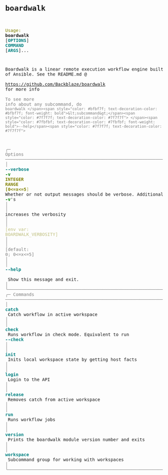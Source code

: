 # `boardwalk`

<div class="full-width" id="cmd-help-text">
<pre>

                                                                                                              
 <span style="color: #808000; text-decoration-color: #808000">Usage:</span> <span style="font-weight: bold">boardwalk</span> [<span style="color: #008080; text-decoration-color: #008080; font-weight: bold">OPTIONS</span>] <span style="color: #008080; text-decoration-color: #008080; font-weight: bold">COMMAND</span> [<span style="color: #008080; text-decoration-color: #008080; font-weight: bold">ARGS</span>]...                                                                 
                                                                                                              
 Boardwalk is a linear remote execution workflow engine built on top of Ansible. See the README.md @          
 https://github.com/Backblaze/boardwalk for more info                                                         
 <span style="color: #7f7f7f; text-decoration-color: #7f7f7f">To see more info about any subcommand, do `boardwalk </span><span style="color: #bfbf7f; text-decoration-color: #bfbf7f; font-weight: bold">&lt;subcommand&gt;</span><span style="color: #7f7f7f; text-decoration-color: #7f7f7f"> </span><span style="color: #7fbfbf; text-decoration-color: #7fbfbf; font-weight: bold">--help</span><span style="color: #7f7f7f; text-decoration-color: #7f7f7f">`</span>                                    
                                                                                                              
<span style="color: #7f7f7f; text-decoration-color: #7f7f7f">╭─ Options ──────────────────────────────────────────────────────────────────────────────────────────────────╮</span>
<span style="color: #7f7f7f; text-decoration-color: #7f7f7f">│</span> <span style="color: #008080; text-decoration-color: #008080; font-weight: bold">--verbose</span>  <span style="color: #008000; text-decoration-color: #008000; font-weight: bold">-v</span>  <span style="color: #808000; text-decoration-color: #808000; font-weight: bold">INTEGER RANGE [0&lt;=x&lt;=5</span><span style="color: #bfbf7f; text-decoration-color: #bfbf7f; font-weight: bold">]</span>  Whether or not output messages should be verbose. Additional <span style="color: #008000; text-decoration-color: #008000; font-weight: bold">-v</span>&#x27;s  <span style="color: #7f7f7f; text-decoration-color: #7f7f7f">│</span>
<span style="color: #7f7f7f; text-decoration-color: #7f7f7f">│</span>                                         increases the verbosity                                            <span style="color: #7f7f7f; text-decoration-color: #7f7f7f">│</span>
<span style="color: #7f7f7f; text-decoration-color: #7f7f7f">│</span>                                         <span style="color: #bfbf7f; text-decoration-color: #bfbf7f">[env var: BOARDWALK_VERBOSITY]                                    </span> <span style="color: #7f7f7f; text-decoration-color: #7f7f7f">│</span>
<span style="color: #7f7f7f; text-decoration-color: #7f7f7f">│</span>                                         <span style="color: #7f7f7f; text-decoration-color: #7f7f7f">[default: 0; 0&lt;=x&lt;=5]                                             </span> <span style="color: #7f7f7f; text-decoration-color: #7f7f7f">│</span>
<span style="color: #7f7f7f; text-decoration-color: #7f7f7f">│</span> <span style="color: #008080; text-decoration-color: #008080; font-weight: bold">--help</span>         <span style="color: #808000; text-decoration-color: #808000; font-weight: bold">                       </span>  Show this message and exit.                                        <span style="color: #7f7f7f; text-decoration-color: #7f7f7f">│</span>
<span style="color: #7f7f7f; text-decoration-color: #7f7f7f">╰────────────────────────────────────────────────────────────────────────────────────────────────────────────╯</span>
<span style="color: #7f7f7f; text-decoration-color: #7f7f7f">╭─ Commands ─────────────────────────────────────────────────────────────────────────────────────────────────╮</span>
<span style="color: #7f7f7f; text-decoration-color: #7f7f7f">│</span> <span style="color: #008080; text-decoration-color: #008080; font-weight: bold">catch            </span> Catch workflow in active workspace                                                       <span style="color: #7f7f7f; text-decoration-color: #7f7f7f">│</span>
<span style="color: #7f7f7f; text-decoration-color: #7f7f7f">│</span> <span style="color: #008080; text-decoration-color: #008080; font-weight: bold">check            </span> Runs workflow in check mode. Equivalent to run <span style="color: #008080; text-decoration-color: #008080; font-weight: bold">--check</span>                                   <span style="color: #7f7f7f; text-decoration-color: #7f7f7f">│</span>
<span style="color: #7f7f7f; text-decoration-color: #7f7f7f">│</span> <span style="color: #008080; text-decoration-color: #008080; font-weight: bold">init             </span> Inits local workspace state by getting host facts                                        <span style="color: #7f7f7f; text-decoration-color: #7f7f7f">│</span>
<span style="color: #7f7f7f; text-decoration-color: #7f7f7f">│</span> <span style="color: #008080; text-decoration-color: #008080; font-weight: bold">login            </span> Login to the API                                                                         <span style="color: #7f7f7f; text-decoration-color: #7f7f7f">│</span>
<span style="color: #7f7f7f; text-decoration-color: #7f7f7f">│</span> <span style="color: #008080; text-decoration-color: #008080; font-weight: bold">release          </span> Removes catch from active workspace                                                      <span style="color: #7f7f7f; text-decoration-color: #7f7f7f">│</span>
<span style="color: #7f7f7f; text-decoration-color: #7f7f7f">│</span> <span style="color: #008080; text-decoration-color: #008080; font-weight: bold">run              </span> Runs workflow jobs                                                                       <span style="color: #7f7f7f; text-decoration-color: #7f7f7f">│</span>
<span style="color: #7f7f7f; text-decoration-color: #7f7f7f">│</span> <span style="color: #008080; text-decoration-color: #008080; font-weight: bold">version          </span> Prints the boardwalk module version number and exits                                     <span style="color: #7f7f7f; text-decoration-color: #7f7f7f">│</span>
<span style="color: #7f7f7f; text-decoration-color: #7f7f7f">│</span> <span style="color: #008080; text-decoration-color: #008080; font-weight: bold">workspace        </span> Subcommand group for working with workspaces                                             <span style="color: #7f7f7f; text-decoration-color: #7f7f7f">│</span>
<span style="color: #7f7f7f; text-decoration-color: #7f7f7f">╰────────────────────────────────────────────────────────────────────────────────────────────────────────────╯</span>

</pre>
</div>

